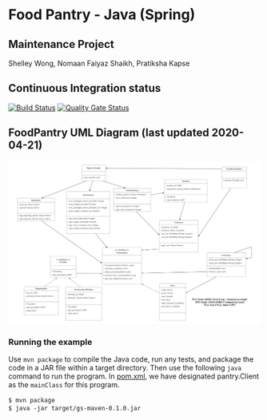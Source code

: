 # Food Pantry - Java (Spring)

## Maintenance Project
Shelley Wong, Nomaan Faiyaz Shaikh, Pratiksha Kapse

## Continuous Integration status
[![Build Status](https://travis-ci.com/shelleywong/PantrySpring.svg?branch=master)](https://travis-ci.com/shelleywong/PantrySpring)
[![Quality Gate Status](https://sonarcloud.io/api/project_badges/measure?project=shelleywong_PantrySpring&metric=alert_status)](https://sonarcloud.io/dashboard?id=shelleywong_PantrySpring)

## FoodPantry UML Diagram (last updated 2020-04-21)
![UML of FoodPantry](FoodPantry-UML.png "UML class diagram of FoodPantry")

### Running the example

Use `mvn package` to compile the Java code, run any tests, and package the code in a JAR file within a target directory. Then use the following `java` command to run the program. In [pom.xml](pom.xml), we have designated pantry.Client as the `mainClass` for this program.

```{bash}
$ mvn package
$ java -jar target/gs-maven-0.1.0.jar
```
